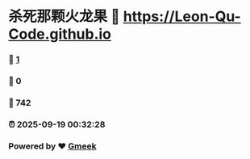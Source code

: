 # 杀死那颗火龙果 :link: https://Leon-Qu-Code.github.io 
### :page_facing_up: [1](https://Leon-Qu-Code.github.io/tag.html) 
### :speech_balloon: 0 
### :hibiscus: 742 
### :alarm_clock: 2025-09-19 00:32:28 
### Powered by :heart: [Gmeek](https://github.com/Meekdai/Gmeek)
